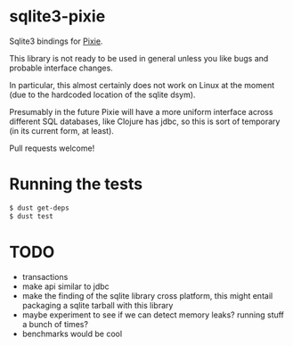 sqlite3-pixie
=============

Sqlite3 bindings for [Pixie](https://github.com/pixie-lang/pixie).

This library is not ready to be used in general unless you like bugs and probable interface changes.

In particular, this almost certainly does not work on Linux at the moment (due to the hardcoded location of the sqlite dsym).

Presumably in the future Pixie will have a more uniform interface across different SQL databases, like Clojure has jdbc, so this is sort of temporary (in its current form, at least).

Pull requests welcome!

Running the tests
=================

```bash
$ dust get-deps
$ dust test
```

TODO
====

* transactions
* make api similar to jdbc
* make the finding of the sqlite library cross platform, this might entail packaging a sqlite tarball with this library
* maybe experiment to see if we can detect memory leaks? running stuff a bunch of times?
* benchmarks would be cool
